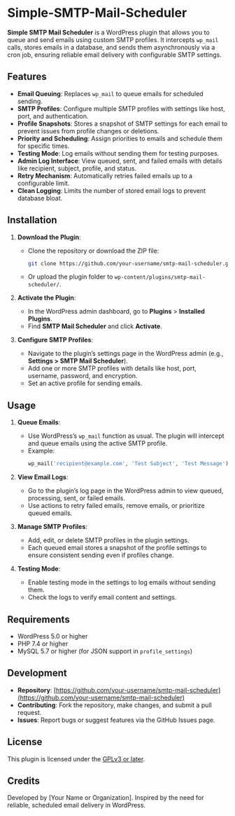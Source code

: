 # Simple-SMTP-Mail-Scheduler

**Simple SMTP Mail Scheduler** is a WordPress plugin that allows you to queue and send emails using custom SMTP profiles. It intercepts `wp_mail` calls, stores emails in a database, and sends them asynchronously via a cron job, ensuring reliable email delivery with configurable SMTP settings.

## Features

- **Email Queuing**: Replaces `wp_mail` to queue emails for scheduled sending.
- **SMTP Profiles**: Configure multiple SMTP profiles with settings like host, port, and authentication.
- **Profile Snapshots**: Stores a snapshot of SMTP settings for each email to prevent issues from profile changes or deletions.
- **Priority and Scheduling**: Assign priorities to emails and schedule them for specific times.
- **Testing Mode**: Log emails without sending them for testing purposes.
- **Admin Log Interface**: View queued, sent, and failed emails with details like recipient, subject, profile, and status.
- **Retry Mechanism**: Automatically retries failed emails up to a configurable limit.
- **Clean Logging**: Limits the number of stored email logs to prevent database bloat.

## Installation

1. **Download the Plugin**:
   - Clone the repository or download the ZIP file:
     ```bash
     git clone https://github.com/your-username/smtp-mail-scheduler.git
     ```
   - Or upload the plugin folder to `wp-content/plugins/smtp-mail-scheduler/`.

2. **Activate the Plugin**:
   - In the WordPress admin dashboard, go to **Plugins** > **Installed Plugins**.
   - Find **SMTP Mail Scheduler** and click **Activate**.

3. **Configure SMTP Profiles**:
   - Navigate to the plugin’s settings page in the WordPress admin (e.g., **Settings > SMTP Mail Scheduler**).
   - Add one or more SMTP profiles with details like host, port, username, password, and encryption.
   - Set an active profile for sending emails.

## Usage

1. **Queue Emails**:
   - Use WordPress’s `wp_mail` function as usual. The plugin will intercept and queue emails using the active SMTP profile.
   - Example:
     ```php
     wp_mail('recipient@example.com', 'Test Subject', 'Test Message');
     ```

2. **View Email Logs**:
   - Go to the plugin’s log page in the WordPress admin to view queued, processing, sent, or failed emails.
   - Use actions to retry failed emails, remove emails, or prioritize queued emails.

3. **Manage SMTP Profiles**:
   - Add, edit, or delete SMTP profiles in the plugin settings.
   - Each queued email stores a snapshot of the profile settings to ensure consistent sending even if profiles change.

4. **Testing Mode**:
   - Enable testing mode in the settings to log emails without sending them.
   - Check the logs to verify email content and settings.

## Requirements

- WordPress 5.0 or higher
- PHP 7.4 or higher
- MySQL 5.7 or higher (for JSON support in `profile_settings`)

## Development

- **Repository**: [https://github.com/your-username/smtp-mail-scheduler](https://github.com/your-username/smtp-mail-scheduler)
- **Contributing**: Fork the repository, make changes, and submit a pull request.
- **Issues**: Report bugs or suggest features via the GitHub Issues page.

## License

This plugin is licensed under the [GPLv3 or later](https://www.gnu.org/licenses/gpl-3.0.html).

## Credits

Developed by [Your Name or Organization]. Inspired by the need for reliable, scheduled email delivery in WordPress.